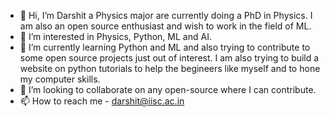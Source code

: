- 👋 Hi, I’m Darshit a Physics major are currently doing a PhD in Physics. I am also an open source enthusiast and wish to work in the field of ML.
- 👀 I’m interested in Physics, Python, ML and AI.
- 🌱 I’m currently learning Python and ML and also trying to contribute to some open source projects just out of interest. I am also trying to build a website on python tutorials to help the begineers like myself and to hone my computer skills. 
- 💞️ I’m looking to collaborate on any open-source where I can contribute.
- 📫 How to reach me - darshit@iisc.ac.in

<!---
DarshitSolanki04 is a ✨ special ✨ repository because its `README.md` (this file) appears on your GitHub profile.
You can click the Preview link to take a look at your changes.
--->
